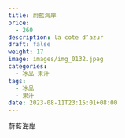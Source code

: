 ```yaml
---
title: 蔚藍海岸
price:
  - 260
description: la cote d’azur
draft: false
weight: 17
image: images/img_0132.jpeg
categories:
  - 冰品-果汁
tags:
  - 冰品
  - 果汁
date: 2023-08-11T23:15:01+08:00
---
```


 蔚藍海岸
